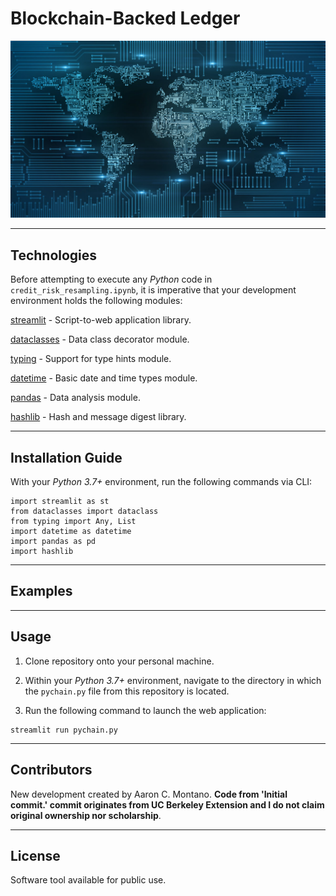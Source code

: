 # Blockchain-Backed Ledger

![Blockchain](./Images/blockchain.jpeg)

---

## Technologies


Before attempting to execute any _Python_ code in `credit_risk_resampling.ipynb`, it is imperative that your development environment holds the following modules:

[streamlit](https://streamlit.io/) - Script-to-web application library.

[dataclasses](https://docs.python.org/3/library/dataclasses.html) - Data class decorator module. 

[typing](https://docs.python.org/3/library/typing.html) - Support for type hints module. 

[datetime](https://docs.python.org/3/library/datetime.html) - Basic date and time types module. 

[pandas](https://pandas.pydata.org/pandas-docs/stable/) - Data analysis module.

[hashlib](https://docs.python.org/3/library/hashlib.html) - Hash and message digest library. 

---

## Installation Guide

With your _Python 3.7+_ environment, run the following commands via CLI:

```
import streamlit as st
from dataclasses import dataclass
from typing import Any, List
import datetime as datetime
import pandas as pd
import hashlib
```

---

## Examples



---

## Usage

1. Clone repository onto your personal machine. 

2. Within your _Python 3.7+_ environment, navigate to the directory in which the `pychain.py` file from this repository is located. 

3. Run the following command to launch the web application:

```
streamlit run pychain.py
```

---

## Contributors

New development created by Aaron C. Montano. **Code from 'Initial commit.' commit originates from UC Berkeley Extension and I do not claim original ownership nor scholarship**.

---

## License

Software tool available for public use. 
